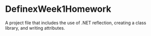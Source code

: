 # DefinexWeek1Homework
A project file that includes the use of .NET reflection, creating a class library, and writing attributes.
